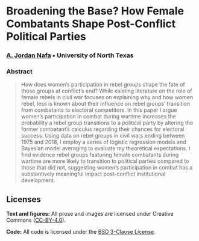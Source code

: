 
# Broadening the Base? How Female Combatants Shape Post-Conflict Political Parties

### [A. Jordan Nafa](https://www.ajordannafa.com/) • University of North Texas

### Abstract

> How does women’s participation in rebel groups shape the fate of those
> groups at conflict’s end? While existing literature on the role of
> female rebels in civil war focuses on explaining why and how women
> rebel, less is known about their influence on rebel groups’ transition
> from combatants to electoral competitors. In this paper I argue
> women’s participation in combat during wartime increases the
> probability a rebel group transitions to a political party by altering
> the former combatant’s calculus regarding their chances for electoral
> success. Using data on rebel groups in civil wars ending between 1975
> and 2018, I employ a series of logistic regression models and Bayesian
> model averaging to evaluate my theoretical expectations. I find
> evidence rebel groups featuring female combatants during wartime are
> more likely to transition to political parties compared to those that
> did not, suggesting women’s participation in combat has a
> substantively meaningful impact post-conflict institutional
> development.

## Licenses

**Text and figures:** All prose and images are licensed under Creative
Commons ([CC-BY-4.0](http://creativecommons.org/licenses/by/4.0/)).

**Code:** All code is licensed under the [BSD 3-Clause
License](LICENSE.md).

